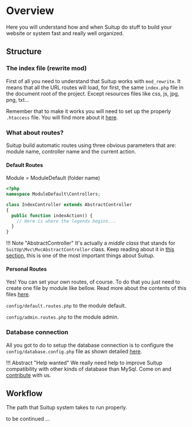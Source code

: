 # Overview

Here you will understand how and when Suitup do stuff
to build your website or system fast and really well
organized.

## Structure

### The index file (rewrite mod)

First of all you need to understand that Suitup works
with `mod_rewrite`. It means that all the URL routes
will load, for first, the same `index.php` file in the
document root of the project. Except resources files like
css, js, jpg, png, txt...

Remember that to make it works you will need to set up the
properly `.htaccess` file. You will find more about it [here](/user-guide/getting-started/from-source/).

### What about routes?

Suitup build automatic routes using three obvious parameters
that are: module name, controller name and the current action.

#### Default Routes

Module = ModuleDefault (folder name)

```php
<?php
namespace ModuleDefault\Controllers;

class IndexController extends AbstractController
{
  public function indexAction() {
    // Here is where the legends begins...
  }
}

```

!!! Note "AbstractController"
    It's actually a _middle class_ that stands for `SuitUp\Mvc\MvcAbstractController` class. Keep reading about it in [this section](/user-guide/reference/abstract-controller), this is one of the most important things about Suitup.

#### Personal Routes

Yes! You can set your own routes, of course. To do that you
just need to create one file by module like bellow. Read more about the contents of this files [here](/user-guide/reference/routes).

`config/default.routes.php` to the module default.

`config/admin.routes.php` to the module admin.

### Database connection

All you got to do to setup the database connection is to
configure the `config/database.config.php` file as shown
detailed [here](/user-guide/reference/models-database-workflow).

!!! Abstract "Help wanted"
    We really need help to improve Suitup compatibility
    with other kinds of database than MySql. Come on and
    [contribute](/contributors/) with us.

## Workflow

The path that Suitup system takes to run properly.

to be continued ...
